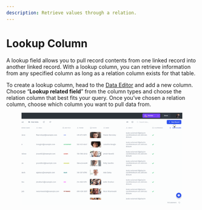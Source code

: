 ```yaml
---
description: Retrieve values through a relation.
---
```


# Lookup Column

A lookup field allows you to pull record contents from one linked record into another linked record. With a lookup column, you can retrieve information from any specified column as long as a relation column exists for that table.

To create a lookup column, head to the [Data Editor](../data/) and add a new column. Choose “**Lookup related field**” from the column types and choose the relation column that best fits your query. Once you’ve chosen a relation column, choose which column you want to pull data from.

<figure><img src="../../.gitbook/assets/lookup (1).gif" alt=""><figcaption></figcaption></figure>


